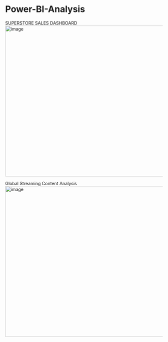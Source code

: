 # Power-BI-Analysis
SUPERSTORE SALES DASHBOARD
<img width="869" height="483" alt="image" src="https://github.com/user-attachments/assets/5ac951e4-23ce-42f6-a649-867978b4b66a" />

Global Streaming Content Analysis
<img width="869" height="483" alt="image" src="https://github.com/user-attachments/assets/3a3a745b-6982-4a03-9474-1dfd36925cb8" />

